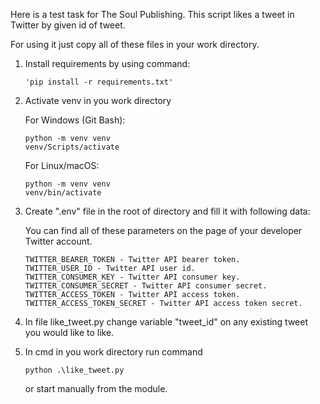 Here is a test task for The Soul Publishing.
This script likes a tweet in Twitter by given id of tweet.

For using it just copy all of these files in your work directory.

1) Install requirements by using command:

       'pip install -r requirements.txt'

2) Activate venv in you work directory

    For Windows (Git Bash):

       python -m venv venv
       venv/Scripts/activate

    For Linux/macOS:

       python -m venv venv
       venv/bin/activate
3) Create ".env" file in the root of directory and fill it with following data:

    You can find all of these parameters on the page of your developer Twitter account.

       TWITTER_BEARER_TOKEN - Twitter API bearer token.
       TWITTER_USER_ID - Twitter API user id.
       TWITTER_CONSUMER_KEY - Twitter API consumer key.
       TWITTER_CONSUMER_SECRET - Twitter API consumer secret.
       TWITTER_ACCESS_TOKEN - Twitter API access token.
       TWITTER_ACCESS_TOKEN_SECRET - Twitter API access token secret.

4) In file like_tweet.py change variable "tweet_id" on any existing tweet you would like to like.
5) In cmd in you work directory run command

       python .\like_tweet.py
    
    or start manually from the module.

